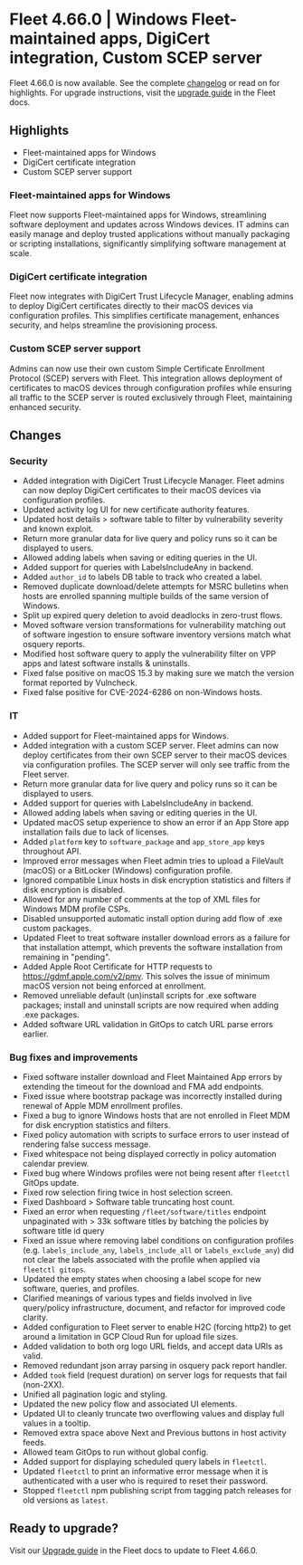 # Fleet 4.66.0 | Windows Fleet-maintained apps, DigiCert integration, Custom SCEP server

<!-- TODO: Embed sprint demo video once it's on YouTube
<div purpose="embedded-content">
   <iframe src="TODO" frameborder="0" allowfullscreen></iframe>
</div>
-->

Fleet 4.66.0 is now available. See the complete [changelog](https://github.com/fleetdm/fleet/releases/tag/fleet-v4.66.0) or read on for highlights. For upgrade instructions, visit the [upgrade guide](https://fleetdm.com/docs/deploying/upgrading-fleet) in the Fleet docs.

## Highlights

- Fleet-maintained apps for Windows
- DigiCert certificate integration
- Custom SCEP server support

### Fleet-maintained apps for Windows

Fleet now supports Fleet-maintained apps for Windows, streamlining software deployment and updates across Windows devices. IT admins can easily manage and deploy trusted applications without manually packaging or scripting installations, significantly simplifying software management at scale.

### DigiCert certificate integration

Fleet now integrates with DigiCert Trust Lifecycle Manager, enabling admins to deploy DigiCert certificates directly to their macOS devices via configuration profiles. This simplifies certificate management, enhances security, and helps streamline the provisioning process.

### Custom SCEP server support

Admins can now use their own custom Simple Certificate Enrollment Protocol (SCEP) servers with Fleet. This integration allows deployment of certificates to macOS devices through configuration profiles while ensuring all traffic to the SCEP server is routed exclusively through Fleet, maintaining enhanced security.

## Changes

### Security
- Added integration with DigiCert Trust Lifecycle Manager. Fleet admins can now deploy DigiCert certificates to their macOS devices via configuration profiles.
- Updated activity log UI for new certificate authority features.
- Updated host details > software table to filter by vulnerability severity and known exploit.
- Return more granular data for live query and policy runs so it can be displayed to users.
- Allowed adding labels when saving or editing queries in the UI.
- Added support for queries with LabelsIncludeAny in backend.
- Added `author_id` to labels DB table to track who created a label.
- Removed duplicate download/delete attempts for MSRC bulletins when hosts are enrolled spanning multiple builds of the same version of Windows.
- Split up expired query deletion to avoid deadlocks in zero-trust flows.
- Moved software version transformations for vulnerability matching out of software ingestion to ensure software inventory versions match what osquery reports. 
- Modified host software query to apply the vulnerability filter on VPP apps and latest software installs & uninstalls.
- Fixed false positive on macOS 15.3 by making sure we match the version format reported by Vulncheck.
- Fixed false positive for CVE-2024-6286 on non-Windows hosts.

### IT
- Added support for Fleet-maintained apps for Windows.
- Added integration with a custom SCEP server. Fleet admins can now deploy certificates from their own SCEP server to their macOS devices via configuration profiles. The SCEP server will only see traffic from the Fleet server.
- Return more granular data for live query and policy runs so it can be displayed to users.
- Added support for queries with LabelsIncludeAny in backend.
- Allowed adding labels when saving or editing queries in the UI.
- Updated macOS setup experience to show an error if an App Store app installation fails due to lack of licenses.
- Added `platform` key to `software_package` and `app_store_app` keys throughout API.
- Improved error messages when Fleet admin tries to upload a FileVault (macOS) or a BitLocker (Windows) configuration profile.
- Ignored compatible Linux hosts in disk encryption statistics and filters if disk encryption is disabled.
- Allowed for any number of comments at the top of XML files for Windows MDM profile CSPs.
- Disabled unsupported automatic install option during add flow of .exe custom packages.
- Updated Fleet to treat software installer download errors as a failure for that installation attempt, which prevents the software installation from remaining in "pending".
- Added Apple Root Certificate for HTTP requests to https://gdmf.apple.com/v2/pmv. This solves the issue of minimum macOS version not being enforced at enrollment.
- Removed unreliable default (un)install scripts for .exe software packages; install and uninstall scripts are now required when adding .exe packages.
- Added software URL validation in GitOps to catch URL parse errors earlier.


### Bug fixes and improvements
- Fixed software installer download and Fleet Maintained App errors by extending the timeout for the download and FMA add endpoints.
- Fixed issue where bootstrap package was incorrectly installed during renewal of Apple MDM enrollment profiles.
- Fixed a bug to ignore Windows hosts that are not enrolled in Fleet MDM for disk encryption statistics and filters.
- Fixed policy automation with scripts to surface errors to user instead of rendering false success message.
- Fixed whitespace not being displayed correctly in policy automation calendar preview.
- Fixed bug where Windows profiles were not being resent after `fleetctl` GitOps update.
- Fixed row selection firing twice in host selection screen.
- Fixed Dashboard > Software table truncating host count.
- Fixed an error when requesting `/fleet/software/titles` endpoint unpaginated with > 33k software titles by batching the policies by software title id query
- Fixed an issue where removing label conditions on configuration profiles (e.g. `labels_include_any`, `labels_include_all` or `labels_exclude_any`) did not clear the labels associated with the profile when applied via `fleetctl gitops`.
- Updated the empty states when choosing a label scope for new software, queries, and profiles.
- Clarified meanings of various types and fields involved in live query/policy infrastructure, document, and refactor for improved code clarity.
- Added configuration to Fleet server to enable H2C (forcing http2) to get around a limitation in GCP Cloud Run for upload file sizes.
- Added validation to both org logo URL fields, and accept data URIs as valid.
- Removed redundant json array parsing in osquery pack report handler.
- Added `took` field (request duration) on server logs for requests that fail (non-2XX).
- Unified all pagination logic and styling.
- Updated the new policy flow and associated UI elements.
- Updated UI to cleanly truncate two overflowing values and display full values in a tooltip.
- Removed extra space above Next and Previous buttons in host activity feeds.
- Allowed team GitOps to run without global config.
- Added support for displaying scheduled query labels in `fleetctl`.
- Updated `fleetctl` to print an informative error message when it is authenticated with a user who is required to reset their password.
- Stopped `fleetctl` npm publishing script from tagging patch releases for old versions as `latest`. 

## Ready to upgrade?

Visit our [Upgrade guide](https://fleetdm.com/docs/deploying/upgrading-fleet) in the Fleet docs to update to Fleet 4.66.0.

<meta name="category" value="releases">
<meta name="authorFullName" value="Luke Heath">
<meta name="authorGitHubUsername" value="lukeheath">
<meta name="publishedOn" value="2025-04-04">
<meta name="articleTitle" value="Fleet 4.66.0 | Windows Fleet-maintained apps, DigiCert integration, Custom SCEP server">
<meta name="articleImageUrl" value="../website/assets/images/articles/fleet-4.66.0-1600x900@2x.png">

